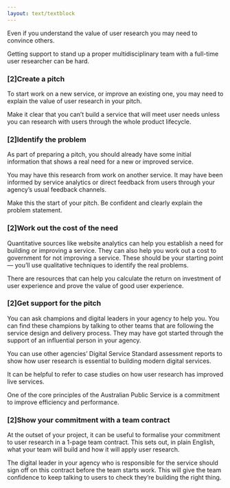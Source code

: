 ```yaml
---
layout: text/textblock
---
```


Even if you understand the value of user research you may need to convince others.

Getting support to stand up a proper multidisciplinary team with a full-time user researcher can be hard.

### [2]Create a pitch

To start work on a new service, or improve an existing one, you may need to explain the value of user research in your pitch.

Make it clear that you can’t build a service that will meet user needs unless you can research with users through the whole product lifecycle.

### [2]Identify the problem

As part of preparing a pitch, you should already have some initial information that shows a real need for a new or improved service.

You may have this research from work on another service. It may have been informed by service analytics or direct feedback from users through your agency’s usual feedback channels. 

Make this the start of your pitch. Be confident and clearly explain the problem statement.

### [2]Work out the cost of the need

Quantitative sources like website analytics can help you establish a need for building or improving a service. They can also help you work out a cost to government for not improving a service. These should be your starting point — you’ll use qualitative techniques to identify the real problems.

There are resources that can help you calculate the return on investment of user experience and prove the value of good user experience.

### [2]Get support for the pitch

You can ask champions and digital leaders in your agency to help you. You can find these champions by talking to other teams that are following the service design and delivery process. They may have got started through the support of an influential person in your agency. 

You can use other agencies’ Digital Service Standard assessment reports to show how user research is essential to building modern digital services.

It can be helpful to refer to case studies on how user research has improved live services. 

One of the core principles of the Australian Public Service is a commitment to improve efficiency and performance.

### [2]Show your commitment with a team contract

At the outset of your project, it can be useful to formalise your commitment to user research in a  1-page team contract. This sets out, in plain English, what your team will build and how it will apply user research.

The digital leader in your agency who is responsible for the service should sign off on this contract before the team starts work. This will give the team confidence to keep talking to users to check they’re building the right thing.


